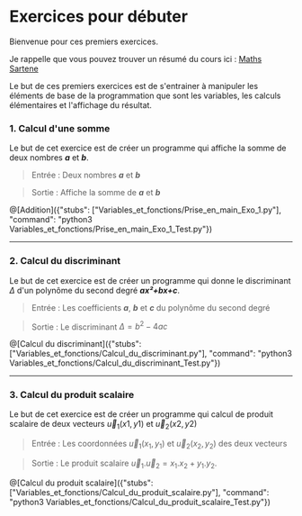 # Exercices pour débuter

Bienvenue pour ces premiers exercices.

Je rappelle que vous pouvez trouver un résumé du cours ici : [Maths Sartene](https://sites.google.com/site/mathssartene/formation-python/variables-et-fonctions-mathmatiques)

Le but de ces premiers exercices est de s'entrainer à manipuler les éléments de base de la programmation que sont les variables, les calculs élémentaires et l'affichage du résultat.

### 1. Calcul d'une somme

Le but de cet exercice est de créer un programme qui affiche la somme de deux nombres ***a*** et ***b***.

>Entrée :
>Deux nombres ***a*** et ***b*** 

>Sortie :
>Affiche la somme de ***a*** et ***b***


@[Addition]({"stubs": ["Variables_et_fonctions/Prise_en_main_Exo_1.py"], "command": "python3 Variables_et_fonctions/Prise_en_main_Exo_1_Test.py"})

---

### 2. Calcul du discriminant

Le but de cet exercice est de créer un programme qui donne le discriminant $`\Delta`$ d'un polynôme du second degré ***ax²+bx+c***.

>Entrée : Les coefficients ***a***, ***b*** et ***c*** du polynôme du second degré

>Sortie : Le discriminant $`\Delta=b^2-4ac`$

@[Calcul du discriminant]({"stubs": ["Variables_et_fonctions/Calcul_du_discriminant.py"], "command": "python3 Variables_et_fonctions/Calcul_du_discriminant_Test.py"})

---

### 3. Calcul du produit scalaire

Le but de cet exercice est de créer un programme qui calcul de produit scalaire de deux vecteurs $`\vec u_1 (x1,y1)`$ et $`\vec u_2 (x2,y2)`$

>Entrée : Les coordonnées $`\vec u_1 (x_1,y_1)`$ et $`\vec u_2 (x_2,y_2)`$ des deux vecteurs

>Sortie : Le produit scalaire $`\vec u_1 .\vec u_2 =x_1.x_2+y_1.y_2`$.

@[Calcul du produit scalaire]({"stubs": ["Variables_et_fonctions/Calcul_du_produit_scalaire.py"], "command": "python3 Variables_et_fonctions/Calcul_du_produit_scalaire_Test.py"})
